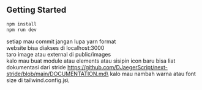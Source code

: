 ## Getting Started

```bash
npm install
npm run dev
```
setiap mau commit jangan lupa yarn format\
website bisa diakses di localhost:3000\
taro image atau external di public/images\
kalo mau buat module atau elements atau sisipin icon baru bisa liat dokumentasi dari stride https://github.com/DJaegerScript/next-stride/blob/main/DOCUMENTATION.md\
kalo mau nambah warna atau font size di tailwind.config.js\

